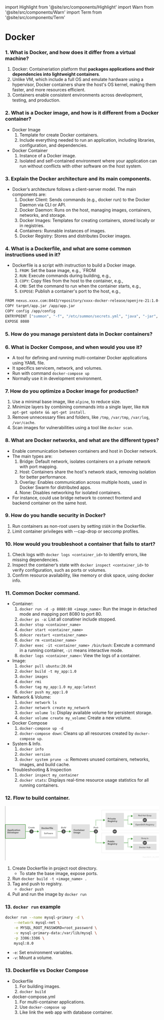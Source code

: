 import Highlight from '@site/src/components/Highlight'
import Warn from '@site/src/components/Warn'
import Term from '@site/src/components/Term'


# Docker
### 1. What is Docker, and how does it differ from a virtual machine?
1. Docker: Containeriation platform that **packages applications and their dependencies into lightweight containers**.
2. Unlike VM, which include a full OS and emulate hardware using a hypervisor, Docker containers share the host's OS kernel, making them faster, and more resources efficient.
3. Containers enable consistent environments across development, testing, and production.

### 2. What is a Docker image, and how is it different from a Docker container?
- Docker Image
    1. Template for create Docker containers.
    2. Include everything needed to run an application, including libraries, configuration, and dependencies.
- Docker Container
    1. Instance of a Docker image.
    2. Isolated and self-contained environment where your application can run without conflicts with other software on the host system.

### 3. Explain the Docker architecture and its main components.
- Docker’s architecture follows a client-server model. The main components are:
    1. Docker Client: Sends commands (e.g., docker run) to the Docker Daemon via CLI or API.
    2. Docker Daemon: Runs on the host, managing images, containers, networks, and storage.
    3. Docker Images: Templates for creating containers, stored locally or in registries.
    4. Containers: Runnable instances of images.
    5. Docker Registry: Stores and distributes Docker images.

### 4. What is a Dockerfile, and what are some common instructions used in it?
- Dockerfile is a script with instruction to build a Docker image.
    1. `FROM`: Set the base image, e.g., `FROM
    2. `RUN`: Execute commands during building, e.g.,
    3. `COPY`: Copy files from the host to the container, e.g.,
    4. `CMD`: Set the command to run when the container starts, e.g.,
    5. `EXPOSE`: Publish a container's port to the host, e.g.,

``` bash title="Dockerfile in Spring Boot Application"
FROM nexus.xxxx.com:8443/repository/xxxx-docker-release/openjre-21:1.0-0
COPY target/app.jar /app/app.jar
COPY config /app/config
ENTRYPOINT ["summon", "-f", "/etc/summon/secrets.yml", "java", "-jar", "/app/app.jar"]
EXPOSE 8080
```

### 5. How do you manage persistent data in Docker containers?

### 6. What is Docker Compose, and when would you use it?
- A tool for defining and running multi-container Docker applications using YAML file.
- It specifics servicem, network, and volumes.
- Run with command `docker-compose up`
- Normally use it in development environment.

### 7. How do you optimize a Docker image for production?
1. Use a minimal base image, like `alpine`, to reduce size.
2. Minimize layers by combining commands into a single layer, like `RUN apt-get update && apt-get install`.
3. Remove unnecessary files and folders, like `/tmp`, `/var/tmp`, `/var/log`, `/var/cache`.
4. Scan images for vulnerabilities using a tool like `docker scan`.

### 8. What are Docker networks, and what are the different types?
- Enable communication between containers and host in Docker network.
- The main types are:
    1. Bridge: Default network, isolates containers on a private network with port mapping.
    2. Host: Containers share the host's network stack, removing isolation for better performance.
    3. Overlay: Enables communication across multiple hosts, used in Docker Swarm for distributed apps.
    4. None: Disables networking for isolated containers.
- For instance, could use bridge network to connect frontend and backend container on the same host.

### 9. How do you handle security in Docker?
1. Run containers as non-root users by setting `USER` in the Dockerfile.
2. Limit container privileges with --cap-drop or seccomp profiles.

### 10. How would you troubleshoot a container that fails to start?
1. Check logs with `docker logs <container_id>` to identify errors, like missing dependencies.
2. Inspect the container’s state with `docker inspect <container_id>` to verify configuration, such as ports or volumes.
3. Confirm resource availability, like memory or disk space, using docker info.

### 11. Common Docker command.
- Container:
    1. `docker run -d -p 8080:80 <image_name>`: Run the image in detached mode and mapping port 8080 to port 80.
    2. `docker ps -a`: List all conatiner include stopped.
    3. `docker stop <container_name>`
    4. `docker start <container_name>`
    5. `dokcer restart <container_name>`
    6. `docker rm <container_name>`
    7. `docker exec -it <container_name> /bin/bash`: Execute a command in a running container, `-it` means interactive mode.
    8. `docker logs <container_name>`: View the logs of a container.
- Image:
    1. `docker pull ubuntu:20.04`
    2. `docker build -t my_app:1.0`
    3. `docker images`
    4. `docker rmi`
    5. `docker tag my_app:1.0 my_app:latest`
    6. `docker push my_app:1.0`
- Network & Volume:
    1. `docker network ls`
    2. `docker network create my_network`
    3. `docker volume ls`: Display available volume for persistent storage.
    4. `docker volume create my_volume`: Create a new volume.
- Docker Compose
    1. `docker-compose up -d`
    2. `docker-compose down`: Cleans up all resources created by `docker-compose up`.
- System & Info.
    1. `docker info`
    2. `docker version`
    3. `docker system prune -a`: Removes unused containers, networks, images, and build cache.
- Troubleshooting & Inspection
    1. `docker inspect my_container`
    2. `docker stats`: Displays real-time resource usage statistics for all running containers.

### 12. Flow to build container.
![](./assets/docker-build.png)

1. Create Dockerfile in project root directory.
    - To state the base image, expose ports.
2. Run `docker build -t <image_name> .`
3. Tag and push to registry.
    - `docker push`
4. Pull and run the image by `docker run`

### 13. `docker run` example
```bash
docker run --name mysql-primary -d \
    --network mysql-net \
    -e MYSQL_ROOT_PASSWORD=root_password \
    -v mysql-primary-data:/var/lib/mysql \
    -p 3306:3306 \
    mysql:8.0
```
- `-e`: Set environment variables.
- `-v`: Mount a volume.

### 13. Dockerfile vs  Docker Compose
- <Term>Dockerfile</Term>
    1. For building images.
    2. `docker build`
- <Term>docker-compose.yml</Term>
    1. For multi-container applications.
    2. Use `docker-compose up`
    3. Like link the web app with database container.
